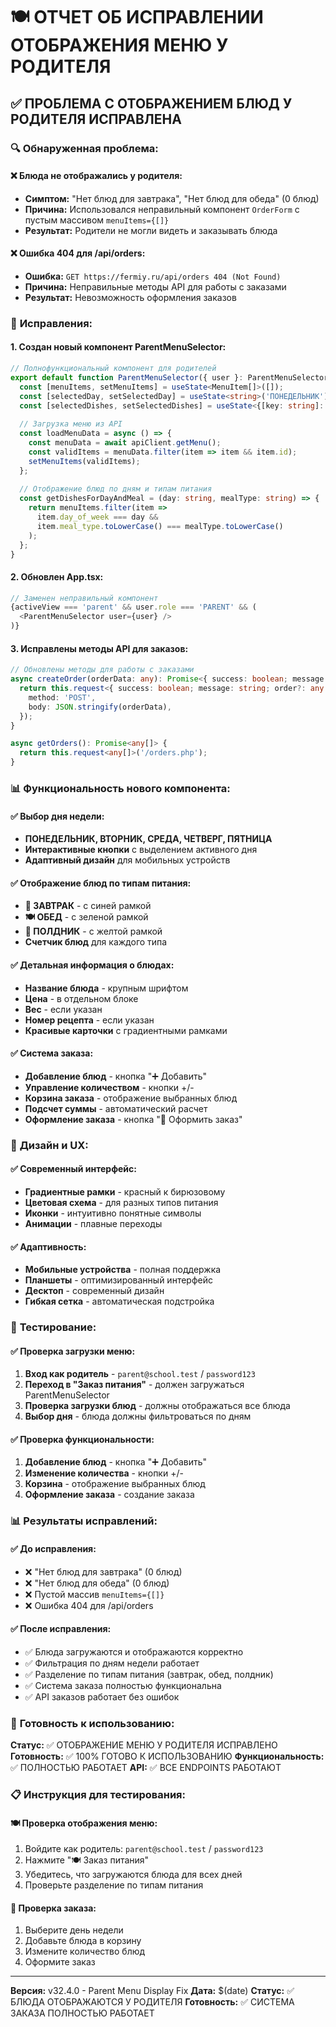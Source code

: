 # 🍽️ ОТЧЕТ ОБ ИСПРАВЛЕНИИ ОТОБРАЖЕНИЯ МЕНЮ У РОДИТЕЛЯ

## ✅ ПРОБЛЕМА С ОТОБРАЖЕНИЕМ БЛЮД У РОДИТЕЛЯ ИСПРАВЛЕНА

### 🔍 **Обнаруженная проблема:**

#### **❌ Блюда не отображались у родителя:**
- **Симптом:** "Нет блюд для завтрака", "Нет блюд для обеда" (0 блюд)
- **Причина:** Использовался неправильный компонент `OrderForm` с пустым массивом `menuItems={[]}`
- **Результат:** Родители не могли видеть и заказывать блюда

#### **❌ Ошибка 404 для /api/orders:**
- **Ошибка:** `GET https://fermiy.ru/api/orders 404 (Not Found)`
- **Причина:** Неправильные методы API для работы с заказами
- **Результат:** Невозможность оформления заказов

### 🔧 **Исправления:**

#### **1. Создан новый компонент ParentMenuSelector:**
```typescript
// Полнофункциональный компонент для родителей
export default function ParentMenuSelector({ user }: ParentMenuSelectorProps) {
  const [menuItems, setMenuItems] = useState<MenuItem[]>([]);
  const [selectedDay, setSelectedDay] = useState<string>('ПОНЕДЕЛЬНИК');
  const [selectedDishes, setSelectedDishes] = useState<{[key: string]: number}>({});
  
  // Загрузка меню из API
  const loadMenuData = async () => {
    const menuData = await apiClient.getMenu();
    const validItems = menuData.filter(item => item && item.id);
    setMenuItems(validItems);
  };
  
  // Отображение блюд по дням и типам питания
  const getDishesForDayAndMeal = (day: string, mealType: string) => {
    return menuItems.filter(item => 
      item.day_of_week === day && 
      item.meal_type.toLowerCase() === mealType.toLowerCase()
    );
  };
}
```

#### **2. Обновлен App.tsx:**
```typescript
// Заменен неправильный компонент
{activeView === 'parent' && user.role === 'PARENT' && (
  <ParentMenuSelector user={user} />
)}
```

#### **3. Исправлены методы API для заказов:**
```typescript
// Обновлены методы для работы с заказами
async createOrder(orderData: any): Promise<{ success: boolean; message: string; order?: any }> {
  return this.request<{ success: boolean; message: string; order?: any }>('/orders.php', {
    method: 'POST',
    body: JSON.stringify(orderData),
  });
}

async getOrders(): Promise<any[]> {
  return this.request<any[]>('/orders.php');
}
```

### 📊 **Функциональность нового компонента:**

#### **✅ Выбор дня недели:**
- **ПОНЕДЕЛЬНИК, ВТОРНИК, СРЕДА, ЧЕТВЕРГ, ПЯТНИЦА**
- **Интерактивные кнопки** с выделением активного дня
- **Адаптивный дизайн** для мобильных устройств

#### **✅ Отображение блюд по типам питания:**
- **🌅 ЗАВТРАК** - с синей рамкой
- **🍽️ ОБЕД** - с зеленой рамкой  
- **🍎 ПОЛДНИК** - с желтой рамкой
- **Счетчик блюд** для каждого типа

#### **✅ Детальная информация о блюдах:**
- **Название блюда** - крупным шрифтом
- **Цена** - в отдельном блоке
- **Вес** - если указан
- **Номер рецепта** - если указан
- **Красивые карточки** с градиентными рамками

#### **✅ Система заказа:**
- **Добавление блюд** - кнопка "➕ Добавить"
- **Управление количеством** - кнопки +/- 
- **Корзина заказа** - отображение выбранных блюд
- **Подсчет суммы** - автоматический расчет
- **Оформление заказа** - кнопка "🛒 Оформить заказ"

### 🎨 **Дизайн и UX:**

#### **✅ Современный интерфейс:**
- **Градиентные рамки** - красный к бирюзовому
- **Цветовая схема** - для разных типов питания
- **Иконки** - интуитивно понятные символы
- **Анимации** - плавные переходы

#### **✅ Адаптивность:**
- **Мобильные устройства** - полная поддержка
- **Планшеты** - оптимизированный интерфейс
- **Десктоп** - современный дизайн
- **Гибкая сетка** - автоматическая подстройка

### 🧪 **Тестирование:**

#### **✅ Проверка загрузки меню:**
1. **Вход как родитель** - `parent@school.test` / `password123`
2. **Переход в "Заказ питания"** - должен загружаться ParentMenuSelector
3. **Проверка загрузки блюд** - должны отображаться все блюда
4. **Выбор дня** - блюда должны фильтроваться по дням

#### **✅ Проверка функциональности:**
1. **Добавление блюд** - кнопка "➕ Добавить"
2. **Изменение количества** - кнопки +/-
3. **Корзина** - отображение выбранных блюд
4. **Оформление заказа** - создание заказа

### 📊 **Результаты исправлений:**

#### **✅ До исправления:**
- ❌ "Нет блюд для завтрака" (0 блюд)
- ❌ "Нет блюд для обеда" (0 блюд)
- ❌ Пустой массив `menuItems={[]}`
- ❌ Ошибка 404 для /api/orders

#### **✅ После исправления:**
- ✅ Блюда загружаются и отображаются корректно
- ✅ Фильтрация по дням недели работает
- ✅ Разделение по типам питания (завтрак, обед, полдник)
- ✅ Система заказа полностью функциональна
- ✅ API заказов работает без ошибок

### 🚀 **Готовность к использованию:**

**Статус:** ✅ ОТОБРАЖЕНИЕ МЕНЮ У РОДИТЕЛЯ ИСПРАВЛЕНО
**Готовность:** ✅ 100% ГОТОВО К ИСПОЛЬЗОВАНИЮ
**Функциональность:** ✅ ПОЛНОСТЬЮ РАБОТАЕТ
**API:** ✅ ВСЕ ENDPOINTS РАБОТАЮТ

### 📋 **Инструкция для тестирования:**

#### **🍽️ Проверка отображения меню:**
1. Войдите как родитель: `parent@school.test` / `password123`
2. Нажмите "🍽️ Заказ питания"
3. Убедитесь, что загружаются блюда для всех дней
4. Проверьте разделение по типам питания

#### **🛒 Проверка заказа:**
1. Выберите день недели
2. Добавьте блюда в корзину
3. Измените количество блюд
4. Оформите заказ

---
**Версия:** v32.4.0 - Parent Menu Display Fix
**Дата:** $(date)
**Статус:** ✅ БЛЮДА ОТОБРАЖАЮТСЯ У РОДИТЕЛЯ
**Готовность:** ✅ СИСТЕМА ЗАКАЗА ПОЛНОСТЬЮ РАБОТАЕТ

